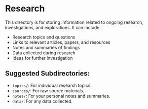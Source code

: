 # Research

This directory is for storing information related to ongoing research, investigations, and explorations. It can include:

- Research topics and questions
- Links to relevant articles, papers, and resources
- Notes and summaries of findings
- Data collected during research
- Ideas for further investigation

## Suggested Subdirectories:

- `topics/`: For individual research topics.
- `sources/`: For raw source materials.
- `notes/`: For your personal notes and summaries.
- `data/`: For any data collected.

